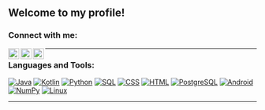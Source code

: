 ## Welcome to my profile!

### Connect with me:

[<img align="left" alt="Sabesan | LinkedIn" height="22px" src="./SocialLogo/LinkedIn.png" />][linkedin]
[<img align="left" alt="Sabesan | Whatsapp" height="22px" src="./SocialLogo/WhatsApp.png" />][whatsapp]
[<img align="left" alt="Sabesan | Telegram" height="22px" src="./SocialLogo/Telegram.png" />][telegram]

---

### Languages and Tools:

<p>
    <a href="#"><img alt="Java" src="https://img.shields.io/badge/Java-%23007396.svg?logo=java&logoColor=white"></a>
    <a href="#"><img alt="Kotlin" src="https://img.shields.io/badge/Kotlin-%230095D5.svg?logo=Kotlin&logoColor=white"></a>
    <a href="#"><img alt="Python" src="https://img.shields.io/badge/Python%20-%2314354C.svg?logo=python&logoColor=white"></a>
    <a href="#"><img alt="SQL" src="https://img.shields.io/badge/SQL%20-%23025E8C.svg?logo=amazon-dynamodb&logoColor=white"></a>
    <a href="#"><img alt="CSS" src="https://img.shields.io/badge/CSS%20-%231572B6.svg?logo=css3&logoColor=white"></a>
    <a href="#"><img alt="HTML" src="https://img.shields.io/badge/HTML%20-%23E34F26.svg?logo=html5&logoColor=white"></a>
    <a href="#"><img alt="PostgreSQL" src ="https://img.shields.io/badge/PostgreSQL-%23316192.svg?logo=postgresql&logoColor=white"></a>
    <a href="#"><img alt="Android" src="https://img.shields.io/badge/Android-3DDC84?logo=android&logoColor=white"></a>
    <a href="#"><img alt="NumPy" src="https://img.shields.io/badge/Numpy%20-%23013243.svg?logo=numpy&logoColor=white"></a>
    <a href="#"><img alt="Linux" src="https://img.icons8.com/color/96/000000/linux.png"></a>
</p>

---

[linkedin]: https://www.linkedin.com/in/matvey-konoplyov-358333202/
[gmail]: megamott27@gmail.com
[whatsapp]: https://wa.me/+79856972755
[telegram]: https://telegram.me/megamott
